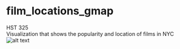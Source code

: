 # film_locations_gmap

HST 325  
Visualization that shows the popularity and location of films in NYC   
![alt text](https://user-images.githubusercontent.com/29359882/34324767-cbfacbb4-e84b-11e7-8a65-603ecc5a91b3.png)
